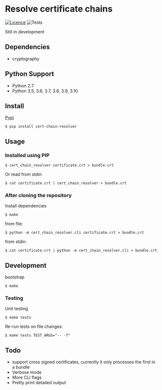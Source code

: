 # Resolve certificate chains

[![Licence](https://img.shields.io/badge/licence-MIT-blue.svg)](https://tldrlegal.com/license/mit-license)
![Tests](https://github.com/rkoopmans/python-certificate-chain-resolver/workflows/CI%20tests/badge.svg?branch=v1)

Still in development

## Dependencies

* cryptography

## Python Support

* Python 2.7
* Python 3.5, 3.6, 3.7, 3.8, 3.9, 3.10

## Install

[Pypi](https://pypi.org/project/cert-chain-resolver/)


    $ pip install cert-chain-resolver


## Usage

### Installed using PIP

    $ cert_chain_resolver certificate.crt > bundle.crt

Or read from stdin

    $ cat certificate.crt | cert_chain_resolver > bundle.crt


### After cloning the repository

Install dependencies

    $ make

from file:

    $ python -m cert_chain_resolver.cli certificate.crt > bundle.crt

from stdin:

    $ cat certificate.crt | python -m cert_chain_resolver.cli > bundle.crt


## Development

bootstrap

    $ make

### Testing

Unit testing

    $ make tests

Re-run tests on file changes:

    $ make tests TEST_ARGS="-- -f"


## Todo

* support cross signed certificates, currently it only processes the first in a bundle
* Verbose mode
* More CLI flags
* Pretty print detailed output

